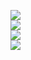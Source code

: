 ![](http://i1.piimg.com/567571/bc4630e1a0e2e07c.jpg)  
![](http://i1.piimg.com/567571/27a399e67c1a27a1.jpg)  
![](http://i1.piimg.com/567571/e599753f9c9f024d.jpg)  
![](http://i1.piimg.com/567571/e54e83ddb98ca3ee.jpg)
